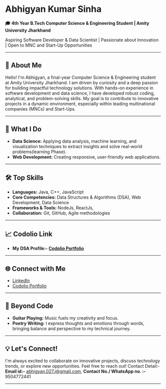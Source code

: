 # Abhigyan Kumar Sinha

**🎓 4th Year B.Tech Computer Science & Engineering Student | Amity University Jharkhand**

Aspiring Software Developer & Data Scientist | Passionate about Innovation | Open to MNC and Start-Up Opportunities

---

## 👋 About Me

Hello! I'm Abhigyan, a final-year Computer Science & Engineering student at Amity University Jharkhand. I am driven by curiosity and a deep passion for building impactful technology solutions. With hands-on experience in software development and data science, I have developed robust coding, analytical, and problem-solving skills. My goal is to contribute to innovative projects in a dynamic environment, especially within leading multinational companies (MNCs) and Start-Ups.

---

## 🚀 What I Do

- **Data Science:** Applying data analysis, machine learning, and visualization techniques to extract insights and solve real-world problems(learning Phase).
- **Web Development:** Creating responsive, user-friendly web applications.

---

## 🛠️ Top Skills

- **Languages:** Java, C++, JavaScript
- **Core Competencies:** Data Structures & Algorithms (DSA), Web Development, Data Science
- **Frameworks & Tools:**  NodeJs, ReactJs, 
- **Collaboration:** Git, GitHub, Agile methodologies

---

## 📈 Codolio Link


- **My DSA Profile:- [Codolio Portfolio](https://codolio.com/profile/Abhigyan24379)**

---

## 🌐 Connect with Me

- [LinkedIn](https://www.linkedin.com/in/abhigyan-kumar-sinha-627641238/)
- [Codolio Portfolio](https://codolio.com/profile/Abhigyan24379)

---

## 🎸 Beyond Code

- **Guitar Playing:** Music fuels my creativity and focus.
- **Poetry Writing:** I express thoughts and emotions through words, bringing balance and perspective to my technical journey.

---

## 💡 Let's Connect!

I'm always excited to collaborate on innovative projects, discuss technology trends, or explore new opportunities. Feel free to reach out!
Contact Detail:- 
**Email id:-** abhigyan.027.j@gmail.com, 
**Contact No./ WhatsApp no. :-** 9504772441

---
